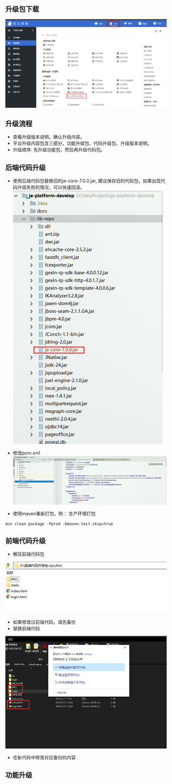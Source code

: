 ## 升级包下载
![](../images/升级包下载界面.png)

## 升级流程
- 查看升级版本说明，确认升级内容。
- 平台升级内容包含三部分，功能升级包、代码升级包、升级版本说明。
- 升级顺序: 先升级功能包，然后再升级代码包。


## 后端代码升级
- 使用后端代码包替换旧的je-core-7.0.0.jar, 建议保存旧的代码包，如果出现代码升级失败的情况，可以快速回滚。
    ![](../images/后端代码包.png)

- 修改pom.xml
    ![](../images/修改pom.png)

- 使用maven重新打包，例： 生产环境打包 
```
mvn clean package -Pprod -Dmaven.test.skip=true
```

## 前端代码升级
- 解压前端代码包

![](../images/前端代码包.png)

- 如果修改过前端代码，请先备份
- 替换前端代码

![](../images/前端代码代码结构.png)

- 在新代码中修改对应备份的内容





## 功能升级
